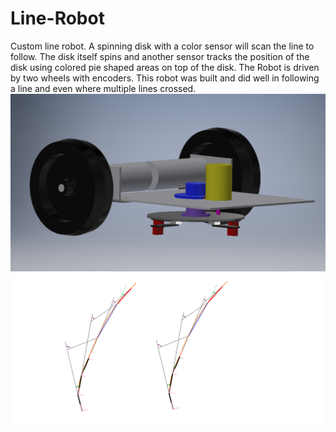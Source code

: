 # Line-Robot
Custom line robot. A spinning disk with a color sensor will scan the line to follow. The disk itself spins and another sensor tracks the position of the disk using colored pie shaped areas on top of the disk. The Robot is driven by two wheels with encoders. This robot was built and did well in following a line and even where multiple lines crossed.
![alt text](https://github.com/pinkponk/Line-Robot/blob/master/robot.png)
![alt text](https://github.com/pinkponk/Line-Robot/blob/master/lines.png)
